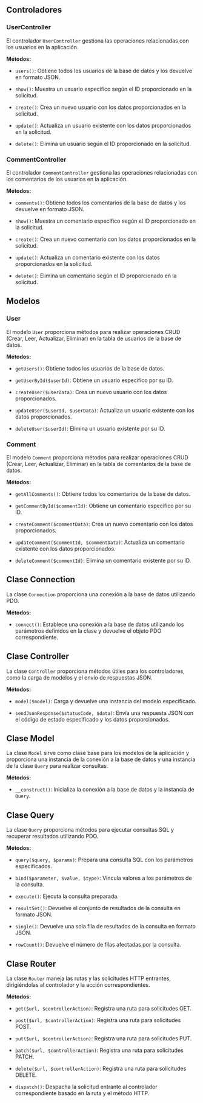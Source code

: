 ## Controladores

### UserController

El controlador `UserController` gestiona las operaciones relacionadas con los usuarios en la aplicación.

**Métodos:**

- `users()`: Obtiene todos los usuarios de la base de datos y los devuelve en formato JSON.

- `show()`: Muestra un usuario específico según el ID proporcionado en la solicitud.

- `create()`: Crea un nuevo usuario con los datos proporcionados en la solicitud.

- `update()`: Actualiza un usuario existente con los datos proporcionados en la solicitud.

- `delete()`: Elimina un usuario según el ID proporcionado en la solicitud.

### CommentController

El controlador `CommentController` gestiona las operaciones relacionadas con los comentarios de los usuarios en la aplicación.

**Métodos:**

- `comments()`: Obtiene todos los comentarios de la base de datos y los devuelve en formato JSON.

- `show()`: Muestra un comentario específico según el ID proporcionado en la solicitud.

- `create()`: Crea un nuevo comentario con los datos proporcionados en la solicitud.

- `update()`: Actualiza un comentario existente con los datos proporcionados en la solicitud.

- `delete()`: Elimina un comentario según el ID proporcionado en la solicitud.

## Modelos

### User

El modelo `User` proporciona métodos para realizar operaciones CRUD (Crear, Leer, Actualizar, Eliminar) en la tabla de usuarios de la base de datos.

**Métodos:**

- `getUsers()`: Obtiene todos los usuarios de la base de datos.

- `getUserById($userId)`: Obtiene un usuario específico por su ID.

- `createUser($userData)`: Crea un nuevo usuario con los datos proporcionados.

- `updateUser($userId, $userData)`: Actualiza un usuario existente con los datos proporcionados.

- `deleteUser($userId)`: Elimina un usuario existente por su ID.

### Comment

El modelo `Comment` proporciona métodos para realizar operaciones CRUD (Crear, Leer, Actualizar, Eliminar) en la tabla de comentarios de la base de datos.

**Métodos:**

- `getAllComments()`: Obtiene todos los comentarios de la base de datos.

- `getCommentById($commentId)`: Obtiene un comentario específico por su ID.

- `createComment($commentData)`: Crea un nuevo comentario con los datos proporcionados.

- `updateComment($commentId, $commentData)`: Actualiza un comentario existente con los datos proporcionados.

- `deleteComment($commentId)`: Elimina un comentario existente por su ID.

## Clase Connection

La clase `Connection` proporciona una conexión a la base de datos utilizando PDO.

**Métodos:**

- `connect()`: Establece una conexión a la base de datos utilizando los parámetros definidos en la clase y devuelve el objeto PDO correspondiente.

## Clase Controller

La clase `Controller` proporciona métodos útiles para los controladores, como la carga de modelos y el envío de respuestas JSON.

**Métodos:**

- `model($model)`: Carga y devuelve una instancia del modelo especificado.

- `sendJsonResponse($statusCode, $data)`: Envía una respuesta JSON con el código de estado especificado y los datos proporcionados.

## Clase Model

La clase `Model` sirve como clase base para los modelos de la aplicación y proporciona una instancia de la conexión a la base de datos y una instancia de la clase `Query` para realizar consultas.

**Métodos:**

- `__construct()`: Inicializa la conexión a la base de datos y la instancia de `Query`.

## Clase Query

La clase `Query` proporciona métodos para ejecutar consultas SQL y recuperar resultados utilizando PDO.

**Métodos:**

- `query($query, $params)`: Prepara una consulta SQL con los parámetros especificados.

- `bind($parameter, $value, $type)`: Vincula valores a los parámetros de la consulta.

- `execute()`: Ejecuta la consulta preparada.

- `resultSet()`: Devuelve el conjunto de resultados de la consulta en formato JSON.

- `single()`: Devuelve una sola fila de resultados de la consulta en formato JSON.

- `rowCount()`: Devuelve el número de filas afectadas por la consulta.

## Clase Router

La clase `Router` maneja las rutas y las solicitudes HTTP entrantes, dirigiéndolas al controlador y la acción correspondientes.

**Métodos:**

- `get($url, $controllerAction)`: Registra una ruta para solicitudes GET.

- `post($url, $controllerAction)`: Registra una ruta para solicitudes POST.

- `put($url, $controllerAction)`: Registra una ruta para solicitudes PUT.

- `patch($url, $controllerAction)`: Registra una ruta para solicitudes PATCH.

- `delete($url, $controllerAction)`: Registra una ruta para solicitudes DELETE.

- `dispatch()`: Despacha la solicitud entrante al controlador correspondiente basado en la ruta y el método HTTP.

